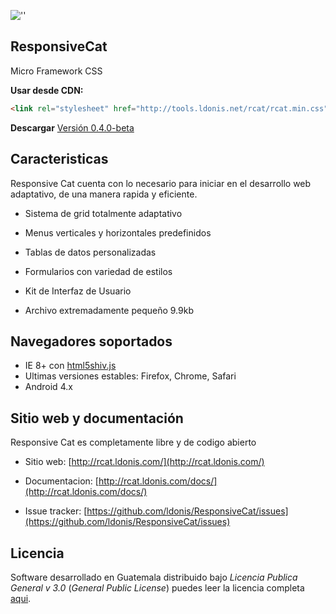 ![''](http://rcat.ldonis.com/Website/rcat.ldonis.com/WebTemplate//img/rcat.png "Responsive cat")

ResponsiveCat
-----

Micro Framework CSS


**Usar desde CDN:**

```html
<link rel="stylesheet" href="http://tools.ldonis.net/rcat/rcat.min.css">
```

**Descargar**
[Versión 0.4.0-beta](https://github.com/ldonis/ResponsiveCat/archive/v0.4.0-beta.zip)

Caracteristicas
---------------

Responsive Cat cuenta con lo necesario para iniciar en el desarrollo web adaptativo, de una manera rapida y eficiente.

* Sistema de grid totalmente adaptativo

* Menus verticales y horizontales predefinidos

* Tablas de datos personalizadas

* Formularios con variedad de estilos

* Kit de Interfaz de Usuario

* Archivo extremadamente pequeño 9.9kb


Navegadores soportados
----------------------

* IE 8+ con [html5shiv.js](https://github.com/aFarkas/html5shiv)
* Ultimas versiones estables: Firefox, Chrome, Safari 
* Android 4.x
 

Sitio web y documentación
----------------

Responsive Cat es completamente libre y de codigo abierto

* Sitio web: [http://rcat.ldonis.com/](http://rcat.ldonis.com/)

* Documentacion: [http://rcat.ldonis.com/docs/](http://rcat.ldonis.com/docs/)

* Issue tracker: [https://github.com/ldonis/ResponsiveCat/issues](https://github.com/ldonis/ResponsiveCat/issues)
 

Licencia
----------------

Software desarrollado en Guatemala distribuido bajo *Licencia Publica General v 3.0* (*General Public License*)  puedes leer la licencia completa [aqui](https://github.com/ldonis/ResponsiveCat/blob/master/LICENSE).
